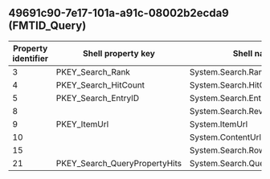 ## 49691c90-7e17-101a-a91c-08002b2ecda9 (FMTID_Query)

Property identifier | Shell property key | Shell name | Alias
--- | --- | --- | ---
3 | PKEY_Search_Rank | System.Search.Rank | PROPID_QUERY_RANK
4 | PKEY_Search_HitCount | System.Search.HitCount | PROPID_QUERY_HITCOUNT
5 | PKEY_Search_EntryID | System.Search.EntryID | PROPID_QUERY_WORKID
8 |  | System.Search.ReverseFileName | 
9 | PKEY_ItemUrl | System.ItemUrl | DISPID_QUERY_VIRTUALPATH
10 |  | System.ContentUrl | 
15 |  | System.Search.RowID | 
21 | PKEY_Search_QueryPropertyHits | System.Search.QueryPropertyHits | 

